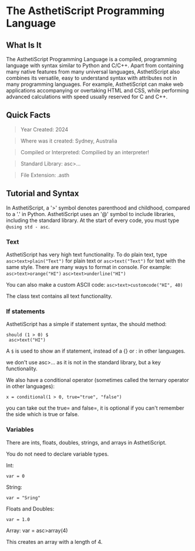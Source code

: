 # The AsthetiScript Programming Language

## What Is It
The AsthetiScript Programming Language is a compiled, programming language with syntax similar to Python and C/C++. Apart from containing many native features from many universal languages, AsthetiScript also combines its versatile, easy to understand syntax with attributes not in many programming languages. For example, AsthetiScript can make web applications accompanying or overtaking HTML and CSS, while performing advanced calculations with speed usually reserved for C and C++.

## Quick Facts
>Year Created: 2024

>Where was it created: Sydney, Australia

>Compiled or Interpreted: Compilied by an interpreter!

>Standard Library: asc>...

>File Extension: .asth

## Tutorial and Syntax

In AsthetiScript, a '>' symbol denotes parenthood and childhood, compared to a '.' in Python. AsthetiScript uses an '@' symbol to include libraries, including the standard library. At the start of every code, you must type ```@using std - asc```. 
### Text
AsthetiScript has very high text functionality. To do plain text, type ```asc>text>plain("Text")``` for plain text or ```asc>text("Text")``` for text with the same style. There are many ways to format in console.
For example:
```asc>text>orange("HI")```
```asc>text>underline("HI")```

You can also make a custom ASCII code:
```asc>text>customcode("HI", 40)```

The class text contains all text functionality.

### If statements
AsthetiScript has a simple if statement syntax, the should method:
```
should (1 > 0) $
 asc>text("HI")
```
A ```$``` is used to show an if statement, instead of a {} or : in other languages.

we don't use asc>... as it is not in the standard library, but a key functionality.

We also have a conditional operator (sometimes called the ternary operator in other languages):
```
x = conditional(1 > 0, true="true", "false")
```
you can take out the true= and false=, it is optional if you can't remember the side which is true or false.

### Variables
There are ints, floats, doubles, strings, and arrays in AsthetiScript.

You do not need to declare variable types.

Int:
```
var = 0
```

String:
```
var = "Sring"
```

Floats and Doubles:
```
var = 1.0
```

Array:
var = asc>array(4)

This creates an array with a length of 4.
